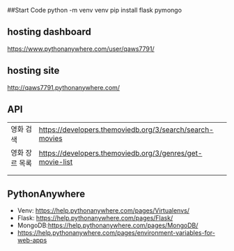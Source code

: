 ##Start Code
python -m venv venv
pip install flask pymongo

## hosting dashboard

https://www.pythonanywhere.com/user/qaws7791/

## hosting site

http://qaws7791.pythonanywhere.com/

## API

|                |                                                           |
| -------------- | --------------------------------------------------------- |
| 영화 검색      | https://developers.themoviedb.org/3/search/search-movies  |
| 영화 장르 목록 | https://developers.themoviedb.org/3/genres/get-movie-list |
|                |                                                           |
|                |                                                           |

## PythonAnywhere

- Venv: https://help.pythonanywhere.com/pages/Virtualenvs/
- Flask: https://help.pythonanywhere.com/pages/Flask/
- MongoDB:https://help.pythonanywhere.com/pages/MongoDB/
- https://help.pythonanywhere.com/pages/environment-variables-for-web-apps
